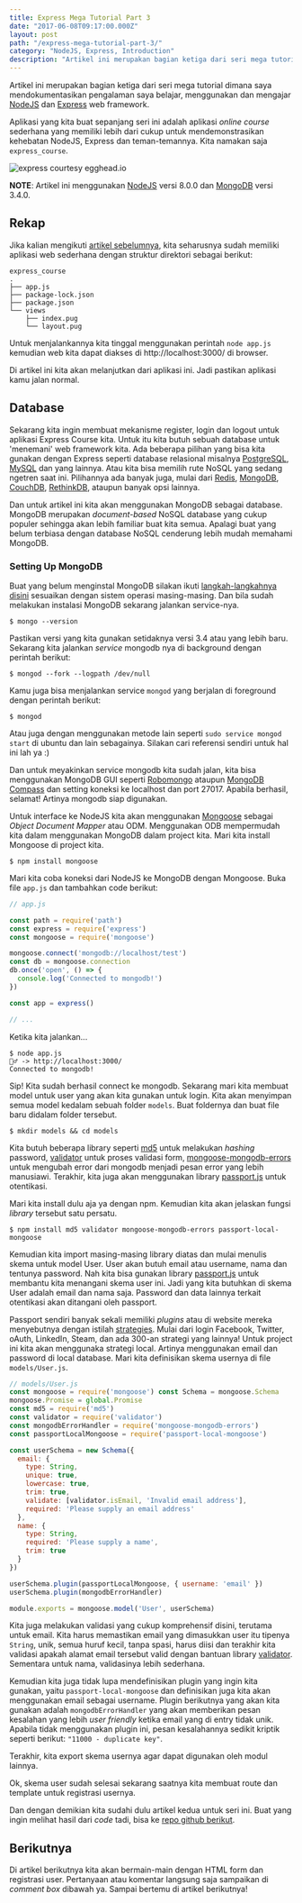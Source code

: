 ```yaml
---
title: Express Mega Tutorial Part 3
date: "2017-06-08T09:17:00.000Z"
layout: post
path: "/express-mega-tutorial-part-3/"
category: "NodeJS, Express, Introduction"
description: "Artikel ini merupakan bagian ketiga dari seri mega tutorial dimana saya mendokumentasikan pengalaman saya belajar, menggunakan dan mengajar NodeJS dan Express web framework."
---
```


Artikel ini merupakan bagian ketiga dari seri mega tutorial dimana saya mendokumentasikan pengalaman saya belajar, menggunakan dan mengajar [NodeJS](https://nodejs.org/en/) dan [Express](http://expressjs.com/) web framework.

Aplikasi yang kita buat sepanjang seri ini adalah aplikasi _online course_ sederhana yang memiliki lebih dari cukup untuk mendemonstrasikan kehebatan NodeJS, Express dan teman-temannya. Kita namakan saja `express_course`.

![express courtesy egghead.io](expressjs_egghead.png)

**NOTE**: Artikel ini menggunakan [NodeJS](https://nodejs.org/en/) versi 8.0.0 dan [MongoDB](https://mongodb.com) versi 3.4.0.


## Rekap

Jika kalian mengikuti [artikel sebelumnya](), kita seharusnya sudah memiliki aplikasi web sederhana dengan struktur direktori sebagai berikut:

```text
express_course
.
├── app.js
├── package-lock.json
├── package.json
└── views
    ├── index.pug
    └── layout.pug

```

Untuk menjalankannya kita tinggal menggunakan perintah `node app.js` kemudian web kita dapat diakses di http://localhost:3000/ di browser.

Di artikel ini kita akan melanjutkan dari aplikasi ini. Jadi pastikan aplikasi kamu jalan normal.

## Database

Sekarang kita ingin membuat mekanisme register, login dan logout untuk aplikasi Express Course kita. Untuk itu kita butuh sebuah database untuk 'menemani' web framework kita. Ada beberapa pilihan yang bisa kita gunakan dengan Express seperti database relasional misalnya [PostgreSQL](https://www.postgresql.org/), [MySQL](https://www.mysql.com/) dan yang lainnya. Atau kita bisa memilih rute NoSQL yang sedang ngetren saat ini. Pilihannya ada banyak juga, mulai dari [Redis](https://redis.io/), [MongoDB](https://www.mongodb.com/), [CouchDB](http://couchdb.apache.org/), [RethinkDB](https://www.rethinkdb.com/), ataupun banyak opsi lainnya.

Dan untuk artikel ini kita akan menggunakan MongoDB sebagai database. MongoDB merupakan _document-based_ NoSQL database yang cukup populer sehingga akan lebih familiar buat kita semua. Apalagi buat yang belum terbiasa dengan database NoSQL cenderung lebih mudah memahami MongoDB.

### Setting Up MongoDB

Buat yang belum menginstal MongoDB silakan ikuti [langkah-langkahnya disini](https://www.mongodb.com/download-center?jmp=nav) sesuaikan dengan sistem operasi masing-masing. Dan bila sudah melakukan instalasi MongoDB sekarang jalankan service-nya.

```text
$ mongo --version
```

Pastikan versi yang kita gunakan setidaknya versi 3.4 atau yang lebih baru. Sekarang kita jalankan _service_ mongodb nya di background dengan perintah berikut:

```text
$ mongod --fork --logpath /dev/null
```

Kamu juga bisa menjalankan service `mongod` yang berjalan di foreground dengan perintah berikut:

```text
$ mongod
```

Atau juga dengan menggunakan metode lain seperti `sudo service mongod start` di ubuntu dan lain sebagainya. Silakan cari referensi sendiri untuk hal ini lah ya :)

Dan untuk meyakinkan service mongodb kita sudah jalan, kita bisa menggunakan MongoDB GUI seperti [Robomongo](https://robomongo.org/) ataupun [MongoDB Compass](https://www.mongodb.com/products/compass) dan setting koneksi ke localhost dan port 27017. Apabila berhasil, selamat! Artinya mongodb siap digunakan.

Untuk interface ke NodeJS kita akan menggunakan [Mongoose](http://mongoosejs.com/) sebagai _Object Document Mapper_ atau ODM. Menggunakan ODB mempermudah kita dalam menggunakan MongoDB dalam project kita. Mari kita install Mongoose di project kita.

```text
$ npm install mongoose
```

Mari kita coba koneksi dari NodeJS ke MongoDB dengan Mongoose. Buka file `app.js` dan tambahkan code berikut:

```javascript
// app.js

const path = require('path')
const express = require('express')
const mongoose = require('mongoose')

mongoose.connect('mongodb://localhost/test')
const db = mongoose.connection
db.once('open', () => {
  console.log('Connected to mongodb!')
})

const app = express()

// ...
```


Ketika kita jalankan...

```text
$ node app.js
🏃‍♂️ -> http://localhost:3000/
Connected to mongodb!
```

Sip! Kita sudah berhasil connect ke mongodb. Sekarang mari kita membuat model untuk user yang akan kita gunakan untuk login. Kita akan menyimpan semua model kedalam sebuah folder `models`. Buat foldernya dan buat file baru didalam folder tersebut.

```text
$ mkdir models && cd models
```

Kita butuh beberapa library seperti [md5](https://www.npmjs.com/package/md5) untuk melakukan _hashing_ password, [validator](https://www.npmjs.com/package/validator) untuk proses validasi form, [mongoose-mongodb-errors](https://www.npmjs.com/package/mongoose-mongodb-errors) untuk mengubah error dari mongodb menjadi pesan error yang lebih manusiawi. Terakhir, kita juga akan menggunakan library [passport.js](http://passportjs.org/) untuk otentikasi.

Mari kita install dulu aja ya dengan npm. Kemudian kita akan jelaskan fungsi _library_ tersebut satu persatu.

```text
$ npm install md5 validator mongoose-mongodb-errors passport-local-mongoose
```

Kemudian kita import masing-masing library diatas dan mulai menulis skema untuk model User. User akan butuh email atau username, nama dan tentunya password. Nah kita bisa gunakan library [passport.js](http://passportjs.org) untuk membantu kita menangani skema user ini. Jadi yang kita butuhkan di skema User adalah email dan nama saja. Password dan data lainnya terkait otentikasi akan ditangani oleh passport.

Passport sendiri banyak sekali memiliki _plugins_ atau di website mereka menyebutnya dengan istilah [strategies](http://passportjs.org). Mulai dari login Facebook, Twitter, oAuth, LinkedIn, Steam, dan ada 300-an strategi yang lainnya! Untuk project ini kita akan menggunaka strategi local. Artinya menggunakan email dan password di local database. Mari kita definisikan skema usernya di file `models/User.js`.

```javascript
// models/User.js
const mongoose = require('mongoose') const Schema = mongoose.Schema
mongoose.Promise = global.Promise
const md5 = require('md5')
const validator = require('validator')
const mongodbErrorHandler = require('mongoose-mongodb-errors')
const passportLocalMongoose = require('passport-local-mongoose')

const userSchema = new Schema({
  email: {
    type: String,
    unique: true,
    lowercase: true,
    trim: true,
    validate: [validator.isEmail, 'Invalid email address'],
    required: 'Please supply an email address'
  },
  name: {
    type: String,
    required: 'Please supply a name',
    trim: true
  }
})

userSchema.plugin(passportLocalMongoose, { username: 'email' })
userSchema.plugin(mongodbErrorHandler)

module.exports = mongoose.model('User', userSchema)
```

Kita juga melakukan validasi yang cukup komprehensif disini, terutama untuk email. Kita harus memastikan email yang dimasukkan user itu tipenya `String`, unik, semua huruf kecil, tanpa spasi, harus diisi dan terakhir kita validasi apakah alamat email tersebut valid dengan bantuan library [validator](https://www.npmjs.com/package/validator). Sementara untuk nama, validasinya lebih sederhana.

Kemudian kita juga tidak lupa mendefinisikan plugin yang ingin kita gunakan, yaitu `passport-local-mongoose` dan definisikan juga kita akan menggunakan email sebagai username. Plugin berikutnya yang akan kita gunakan adalah `mongodbErrorHandler` yang akan memberikan pesan kesalahan yang lebih _user friendly_ ketika email yang di entry tidak unik. Apabila tidak menggunakan plugin ini, pesan kesalahannya sedikit kriptik seperti berikut: `"11000 - duplicate key"`.

Terakhir, kita export skema usernya agar dapat digunakan oleh modul lainnya.

Ok, skema user sudah selesai sekarang saatnya kita membuat route dan template untuk registrasi usernya.




Dan dengan demikian kita sudahi dulu artikel kedua untuk seri ini. Buat yang ingin melihat hasil dari _code_ tadi, bisa ke [repo github berikut](https://github.com/rizafahmi/express_mega_course/tree/d1c22f44c2a482eded4672a0b982456accaefea6).

## Berikutnya

Di artikel berikutnya kita akan bermain-main dengan HTML form dan registrasi user. Pertanyaan atau komentar langsung saja sampaikan di _comment box_ dibawah ya. Sampai bertemu di artikel berikutnya!

